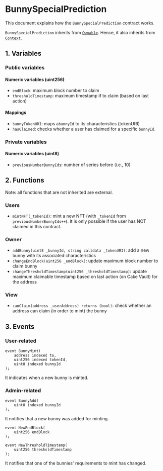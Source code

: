 # BunnySpecialPrediction

This document explains how the `BunnySpecialPrediction` contract works.

`BunnySpecialPrediction` inherits from [`Ownable`](https://github.com/OpenZeppelin/openzeppelin-contracts/blob/master/contracts/access/Owanable.sol). Hence, it also inherits from [`Context`](https://github.com/OpenZeppelin/openzeppelin-contracts/blob/master/contracts/utils/Context.sol).

## 1. Variables

### Public variables

#### Numeric variables (uint256)

- `endBlock`: maximum block number to claim
- `thresholdTimestamp`: maximum timestamp if to claim (based on last action)

#### Mappings

- `bunnyTokenURI`: maps a`bunnyId` to its characteristics (tokenURI)
- `hasClaimed`: checks whether a user has claimed for a specific `bunnyId`.

### Private variables

#### Numeric variables (uint8)

- `previousNumberBunnyIds`: number of series before (i.e., 10)

## 2. Functions

Note: all functions that are not inherited are external.

### Users

- `mintNFT(_tokenId)`: mint a new NFT (with `_tokenId` from `previousNumberBunnyIds++`). It is only possible if the user has NOT claimed in this contract.

### Owner

- `addBunny(uint8 _bunnyId, string calldata _tokenURI)`: add a new bunny with its associated characteristics
- `changeEndBlock(uint256 _endBlock)`: update maximum block number to claim bunny
- `changeThresholdTimestamp(uint256 _thresholdTimestamp)`: update maximum claimable timestamp based on last action (on Cake Vault) for the address

### View

- `canClaim(address _userAddress) returns (bool)`: check whether an address can claim (in order to mint) the bunny

## 3. Events

### User-related

```
event BunnyMint(
    address indexed to,
    uint256 indexed tokenId,
    uint8 indexed bunnyId
);
```

It indicates when a new bunny is minted.

### Admin-related

```
event BunnyAdd(
    uint8 indexed bunnyId
);
```

It notifies that a new bunny was added for minting.

```
event NewEndBlock(
    uint256 endBlock
);

event NewThresholdTimestamp(
    uint256 thresholdTimestamp
);
```

It notifies that one of the bunnies' requirements to mint has changed.